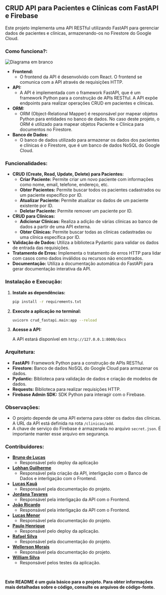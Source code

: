 ## CRUD API para Pacientes e Clínicas com FastAPI e Firebase

Este projeto implementa uma API RESTful utilizando FastAPI para gerenciar dados de pacientes e clínicas, armazenando-os no Firestore do Google Cloud.

### Como funciona?:

![Diagrama em branco](https://github.com/neurobots-project/nb-backend-development/assets/110141875/078d136d-fa20-43cb-ade5-7baf096e63bc)

* **Frontend:**
   * O frontend da API é desenvolvido com React. O frontend se comunica com a API através de requisições HTTP.
* **API:**
   * A API é implementada com o framework FastAPI, que é um framework Python para a construção de APIs RESTful. A API expõe endpoints para realizar operações      CRUD em pacientes e clínicas.
* **ORM:**
   *  ORM (Object-Relational Mapper) é responsável por mapear objetos Python para entidades no banco de dados. No caso deste projeto, o ORM é utilizado para        mapear objetos Paciente e Clinica para documentos no Firestore.
* **Banco de Dados:**
   * O banco de dados utilizado para armazenar os dados dos pacientes e clínicas é o Firestore, que é um banco de dados NoSQL do Google Cloud.
### Funcionalidades:

* **CRUD (Create, Read, Update, Delete) para Pacientes:**
    * **Criar Paciente:** Permite criar um novo paciente com informações como nome, email, telefone, endereço, etc.
    * **Obter Pacientes:** Permite buscar todos os pacientes cadastrados ou um paciente específico por ID.
    * **Atualizar Paciente:** Permite atualizar os dados de um paciente existente por ID.
    * **Deletar Paciente:** Permite remover um paciente por ID.
* **CRUD para Clínicas:**
    * **Adicionar Clínicas:** Realiza a adição de várias clínicas ao banco de dados a partir de uma API externa.
    * **Obter Clínicas:** Permite buscar todas as clínicas cadastradas ou uma clínica específica por ID.
* **Validação de Dados:** Utiliza a biblioteca Pydantic para validar os dados de entrada das requisições.
* **Tratamento de Erros:** Implementa o tratamento de erros HTTP para lidar com casos como dados inválidos ou recursos não encontrados.
* **Documentação:** Utiliza a documentação automática do FastAPI para gerar documentação interativa da API.

### Instalação e Execução:
1. **Instale as dependências:**
   ```bash
   pip install -r requirements.txt
2. **Execute a aplicação no terminal:**
   ```bash
   uvicorn crud_fastapi.main:app --reload
3. **Acesse a API:**

    A API estará disponível em `http://127.0.0.1:8000/docs`

### Arquitetura:
  * **FastAPI:** Framework Python para a construção de APIs RESTful.
  * **Firestore:** Banco de dados NoSQL do Google Cloud para armazenar os dados.
  * **Pydantic:** Biblioteca para validação de dados e criação de modelos de dados.
  * **Requests:** Biblioteca para realizar requisições HTTP.
  * **Firebase Admin SDK:** SDK Python para interagir com o Firebase.

### Observações:

* O projeto depende de uma API externa para obter os dados das clínicas. A URL da API está definida na rota `/clinicas/add`.
* A chave de serviço do Firebase é armazenada no arquivo `secret.json`. É importante manter esse arquivo em segurança.

### Contribuidores:
* <a href="https://github.com/brunolcs1">**Bruno de Lucas**</a>
   * Responsável pelo deploy da aplicação
* <a href="https://github.com/lohhan">**Lohhan Guilherme**</a>
   * Responsável pela criação da API, interligação com o Banco de Dados e interligação com o Frontend.
* <a href="https://github.com/DevLucasKaua">**Lucas Kauã**</a>
   * Responsável pela documentação do projeto.
* <a href="https://github.com/JordanaTavares">**Jordana Tavares**</a>
   * Responsável pela interligação da API com o Frontend.
* <a href="https://github.com/Jricardoqc">**João Ricardo**</a>
   * Responsável pela interligação da API com o Frontend.
* <a href="https://github.com/LucasMen0r">**Lucas Menor**</a>
   * Responsável pela documentação do projeto.
* <a href="https://github.com/PauloHenriquebds">**Paulo Henrique**</a>
   * Responsável pelo deploy da aplicação.
* <a href="https://github.com/RafaelS-Silva">**Rafael Silva**</a>
   * Responsável pela documentação do projeto.
* <a href="https://github.com/WellersonMorais">**Wellerson Morais**</a>
   * Responsável pela documentação do projeto.
* <a href="https://github.com/willsilvaaa">**William Silva**</a>
   * Responsável pelos testes da aplicação.
     
<br>

**Este README é um guia básico para o projeto. Para obter informações mais detalhadas sobre o código, consulte os arquivos de código-fonte.**
